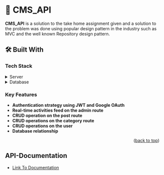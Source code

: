 # 📖 CMS_API <a name="about-project"></a>

**CMS_API** is a solution to the take home assignment given and a solution to the problem was done using popular design pattern in the industry such as MVC and the well known Repository design pattern.

## 🛠 Built With <a name="built-with"></a>

### Tech Stack <a name="tech-stack"></a>

<details>
  <summary>Server</summary>
  <ul>
    <li>Node Js</li>
    <li>Express</li>
    <li>Socket.io</li>
    <li>JWT</li>
    <li>Google OAuth</li>
    <li>etc..</li>
  </ul>
</details>

<details>
<summary>Database</summary>
  <ul>
    <li>Mongo DB</li>
    <li>Mongoose ODM</li>
  </ul>
</details>

<!-- Features -->

### Key Features <a name="key-features"></a>

- **Authentication strategy using JWT and Google OAuth**
- **Real-time activities feed on the admin route**
- **CRUD operation on the post route**
- **CRUD operations on the category route**
- **CRUD operations on the user**
- **Database relationship**

<p align="right">(<a href="#readme-top">back to top</a>)</p>

## API-Documentation <a name="api-documentation"></a>

- [Link To Documentation](https://web.postman.co/documentation/24263371-68bba15a-6cfe-4c3c-aafd-ab022af77273/publish?workspaceId=58fa59bb-c1cc-4840-8d7c-0fdaf11e4202)


